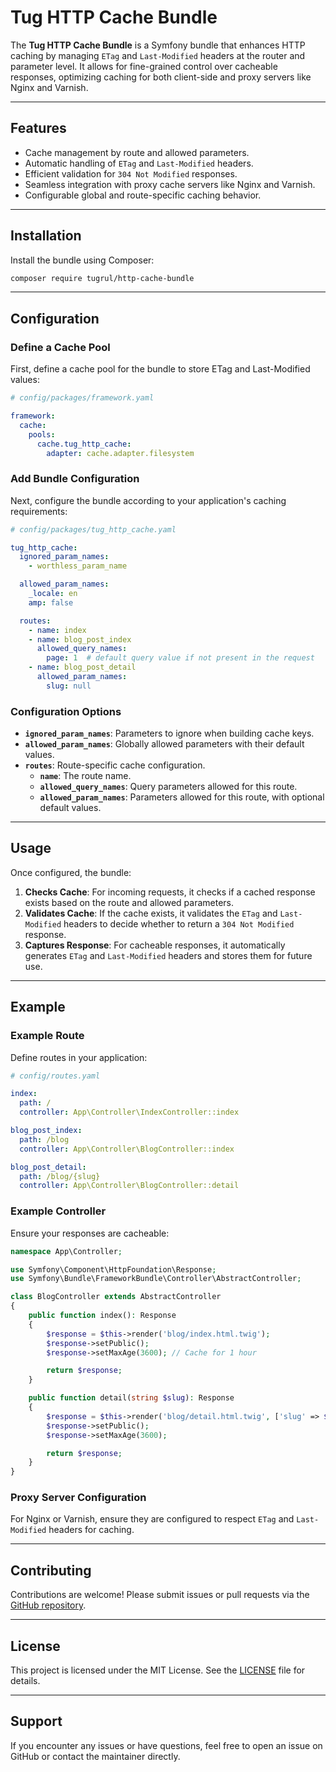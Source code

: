 
# Tug HTTP Cache Bundle

The **Tug HTTP Cache Bundle** is a Symfony bundle that enhances HTTP caching by managing `ETag` and `Last-Modified` headers at the router and parameter level. It allows for fine-grained control over cacheable responses, optimizing caching for both client-side and proxy servers like Nginx and Varnish.

---

## Features

- Cache management by route and allowed parameters.
- Automatic handling of `ETag` and `Last-Modified` headers.
- Efficient validation for `304 Not Modified` responses.
- Seamless integration with proxy cache servers like Nginx and Varnish.
- Configurable global and route-specific caching behavior.

---

## Installation

Install the bundle using Composer:

```bash
composer require tugrul/http-cache-bundle
```

---

## Configuration

### Define a Cache Pool

First, define a cache pool for the bundle to store ETag and Last-Modified values:

```yaml
# config/packages/framework.yaml

framework:
  cache:
    pools:
      cache.tug_http_cache:
        adapter: cache.adapter.filesystem
```

###  Add Bundle Configuration

Next, configure the bundle according to your application's caching requirements:

```yaml
# config/packages/tug_http_cache.yaml

tug_http_cache:
  ignored_param_names:
    - worthless_param_name

  allowed_param_names:
    _locale: en
    amp: false

  routes:
    - name: index
    - name: blog_post_index
      allowed_query_names:
        page: 1  # default query value if not present in the request
    - name: blog_post_detail
      allowed_param_names:
        slug: null
```

### Configuration Options

- **`ignored_param_names`**: Parameters to ignore when building cache keys.
- **`allowed_param_names`**: Globally allowed parameters with their default values.
- **`routes`**: Route-specific cache configuration.
    - **`name`**: The route name.
    - **`allowed_query_names`**: Query parameters allowed for this route.
    - **`allowed_param_names`**: Parameters allowed for this route, with optional default values.

---

## Usage

Once configured, the bundle:

1. **Checks Cache**: For incoming requests, it checks if a cached response exists based on the route and allowed parameters.
2. **Validates Cache**: If the cache exists, it validates the `ETag` and `Last-Modified` headers to decide whether to return a `304 Not Modified` response.
3. **Captures Response**: For cacheable responses, it automatically generates `ETag` and `Last-Modified` headers and stores them for future use.

---

## Example

### Example Route

Define routes in your application:

```yaml
# config/routes.yaml

index:
  path: /
  controller: App\Controller\IndexController::index

blog_post_index:
  path: /blog
  controller: App\Controller\BlogController::index

blog_post_detail:
  path: /blog/{slug}
  controller: App\Controller\BlogController::detail
```

### Example Controller

Ensure your responses are cacheable:

```php
namespace App\Controller;

use Symfony\Component\HttpFoundation\Response;
use Symfony\Bundle\FrameworkBundle\Controller\AbstractController;

class BlogController extends AbstractController
{
    public function index(): Response
    {
        $response = $this->render('blog/index.html.twig');
        $response->setPublic();
        $response->setMaxAge(3600); // Cache for 1 hour

        return $response;
    }

    public function detail(string $slug): Response
    {
        $response = $this->render('blog/detail.html.twig', ['slug' => $slug]);
        $response->setPublic();
        $response->setMaxAge(3600);

        return $response;
    }
}
```

### Proxy Server Configuration

For Nginx or Varnish, ensure they are configured to respect `ETag` and `Last-Modified` headers for caching.

---

## Contributing

Contributions are welcome! Please submit issues or pull requests via the [GitHub repository](https://github.com/tugrul/HttpCacheBundle).

---

## License

This project is licensed under the MIT License. See the [LICENSE](LICENSE) file for details.

---

## Support

If you encounter any issues or have questions, feel free to open an issue on GitHub or contact the maintainer directly.

